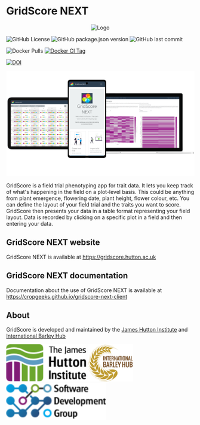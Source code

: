 # GridScore NEXT

<p align="center">
  <img src="https://raw.githubusercontent.com/cropgeeks/gridscore-next-client/main/public/img/gridscore-next-text.svg?sanitize=true" width="200" alt="Logo">
</p>

![GitHub License](https://img.shields.io/github/license/cropgeeks/gridscore-next-client?style=for-the-badge&logo=apache)
![GitHub package.json version](https://img.shields.io/github/package-json/v/cropgeeks/gridscore-next-client?style=for-the-badge)
![GitHub last commit](https://img.shields.io/github/last-commit/cropgeeks/gridscore-next-client?style=for-the-badge&logo=git)

![Docker Pulls](https://img.shields.io/docker/pulls/cropgeeks/gridscore-next?style=for-the-badge)
[![Docker CI Tag](https://img.shields.io/github/actions/workflow/status/cropgeeks/gridscore-next-client/docker-ci-multi-arch.yml?label=Docker%20CI%20Push&logo=github&style=for-the-badge)](https://img.shields.io/github/actions/workflow/status/cropgeeks/gridscore-next-client/docker-ci-multi-arch.yml)

[![DOI](https://zenodo.org/badge/270078734.svg?style=flat-square)](https://zenodo.org/badge/latestdoi/270078734)

<img src="docs/img/readme.png" style="max-width: 100%;" alt="GridScore running on various devices">

GridScore is a field trial phenotyping app for trait data. It lets you keep track of what's happening in the field on a plot-level basis. This could be anything from plant emergence, flowering date, plant height, flower colour, etc. You can define the layout of your field trial and the traits you want to score. GridScore then presents your data in a table format representing your field layout. Data is recorded by clicking on a specific plot in a field and then entering your data.


## GridScore NEXT website

GridScore NEXT is available at https://gridscore.hutton.ac.uk

## GridScore NEXT documentation

Documentation about the use of GridScore NEXT is available at https://cropgeeks.github.io/gridscore-next-client

## About

GridScore is developed and maintained by the [James Hutton Institute](https://www.hutton.ac.uk) and [International Barley Hub](https://barleyhub.org)

<img src="docs/img/hutton-black.svg" height="100" alt="Logo"> <img src="docs/img/ibh.svg" height="100" alt="IBH Logo">
<br/>
<img src="docs/img/ics-sdg-black.svg" height="100" alt="Logo">